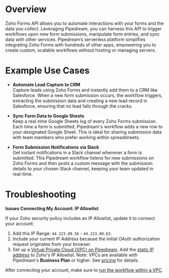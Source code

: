 # Overview

Zoho Forms API allows you to automate interactions with your forms and the data you collect. Leveraging Pipedream, you can harness this API to trigger workflows upon new form submissions, manipulate form entries, and sync data with other services. Pipedream’s serverless platform simplifies integrating Zoho Forms with hundreds of other apps, empowering you to create custom, scalable workflows without hosting or managing servers.

# Example Use Cases

- **Automate Lead Capture to CRM**  
  Capture leads using Zoho Forms and instantly add them to a CRM like Salesforce. When a new form submission occurs, the workflow triggers, extracting the submission data and creating a new lead record in Salesforce, ensuring that no lead falls through the cracks.

- **Sync Form Data to Google Sheets**  
  Keep a real-time Google Sheets log of every Zoho Forms submission. Each time a form is submitted, Pipedream's workflow adds a new row to your designated Google Sheet. This is ideal for sharing submission data with team members who prefer working within spreadsheets.

- **Form Submission Notifications via Slack**  
  Get instant notifications in a Slack channel whenever a form is submitted. This Pipedream workflow listens for new submissions on Zoho Forms and then posts a custom message with the submission details to your chosen Slack channel, keeping your team updated in real-time.

# Troubleshooting

**Issues Connecting My Account: IP Allowlist**

If your Zoho security policy includes an IP Allowlist, update it to connect your account:

1. Add this IP Range: `44.223.89.56` - `44.223.89.63`.
2. Include your current IP Address because the initial OAuth authorization request originates from your browser.
3. Set up a [Virtual Private Cloud (VPC) on Pipedream](https://pipedream.com/docs/workflows/vpc#create-a-new-vpc). Add the [static IP address](https://pipedream.com/docs/workflows/vpc#find-the-static-outbound-ip-address-for-a-vpc) to Zoho's IP Allowlist. Note: VPCs are available with Pipedream's **Business Plan** or higher. See [pricing](https://pipedream.com/pricing) for details.

After connecting your account, make sure to [run the workflow within a VPC](https://pipedream.com/docs/workflows/vpc#run-workflows-within-a-vpc).
